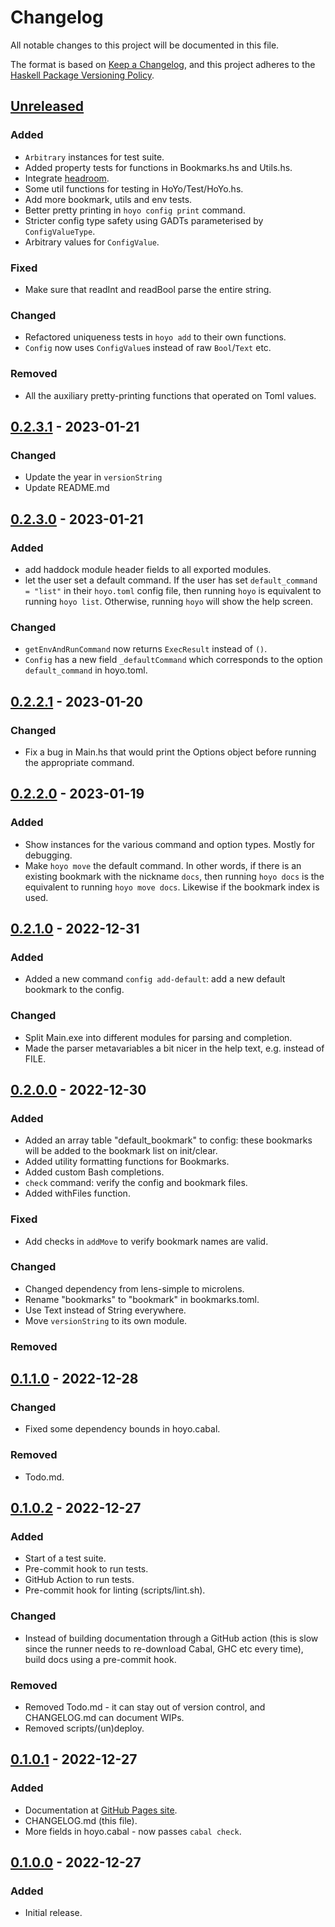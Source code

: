 # Changelog

All notable changes to this project will be documented in this file.

The format is based on [Keep a Changelog](https://keepachangelog.com/en/1.0.0/),
and this project adheres to the
[Haskell Package Versioning Policy](https://pvp.haskell.org/).

## [Unreleased]

### Added

- `Arbitrary` instances for test suite.
- Added property tests for functions in Bookmarks.hs and Utils.hs.
- Integrate [headroom](https://github.com/vaclavsvejcar/headroom).
- Some util functions for testing in HoYo/Test/HoYo.hs.
- Add more bookmark, utils and env tests.
- Better pretty printing in `hoyo config print` command.
- Stricter config type safety using GADTs parameterised by `ConfigValueType`.
- Arbitrary values for `ConfigValue`.

### Fixed

- Make sure that readInt and readBool parse the entire string.

### Changed

- Refactored uniqueness tests in `hoyo add` to their own functions.
- `Config` now uses `ConfigValue`s instead of raw `Bool`/`Text` etc.

### Removed

- All the auxiliary pretty-printing functions that operated on Toml values.

## [0.2.3.1] - 2023-01-21

### Changed

- Update the year in `versionString`
- Update README.md

## [0.2.3.0] - 2023-01-21

### Added

- add haddock module header fields to all exported modules.
- let the user set a default command. If the user has set
    `default_command = "list"` in their `hoyo.toml` config file,
    then running `hoyo` is equivalent to running `hoyo list`.
    Otherwise, running `hoyo` will show the help screen.

### Changed

- `getEnvAndRunCommand` now returns `ExecResult` instead of `()`.
- `Config` has a new field `_defaultCommand` which corresponds to the option
    `default_command` in hoyo.toml.

## [0.2.2.1] - 2023-01-20

### Changed

- Fix a bug in Main.hs that would print the Options object before running the appropriate command.

## [0.2.2.0] - 2023-01-19

### Added

- Show instances for the various command and option types. Mostly for debugging.
- Make `hoyo move` the default command. In other words, if there is an existing bookmark
    with the nickname `docs`, then running `hoyo docs` is the equivalent to running
    `hoyo move docs`. Likewise if the bookmark index is used.

## [0.2.1.0] - 2022-12-31

### Added

- Added a new command `config add-default`: add a new default bookmark to the config.

### Changed

- Split Main.exe into different modules for parsing and completion.
- Made the parser metavariables a bit nicer in the help text, e.g. <file>
instead of FILE.

## [0.2.0.0] - 2022-12-30

### Added

- Added an array table "default_bookmark" to config: these bookmarks
will be added to the bookmark list on init/clear.
- Added utility formatting functions for Bookmarks.
- Added custom Bash completions.
- `check` command: verify the config and bookmark files.
- Added withFiles function.

### Fixed

- Add checks in `addMove` to verify bookmark names are valid.

### Changed

- Changed dependency from lens-simple to microlens.
- Rename "bookmarks" to "bookmark" in bookmarks.toml.
- Use Text instead of String everywhere.
- Move `versionString` to its own module.

### Removed

## [0.1.1.0] - 2022-12-28

### Changed

- Fixed some dependency bounds in hoyo.cabal.

### Removed

- Todo.md.

## [0.1.0.2] - 2022-12-27

### Added

- Start of a test suite.
- Pre-commit hook to run tests.
- GitHub Action to run tests.
- Pre-commit hook for linting (scripts/lint.sh).

### Changed

- Instead of building documentation through a GitHub action
(this is slow since the runner needs to re-download Cabal, GHC etc every time),
build docs using a pre-commit hook.

### Removed

- Removed Todo.md - it can stay out of version control, and CHANGELOG.md can document WIPs.
- Removed scripts/(un)deploy.

## [0.1.0.1] - 2022-12-27

### Added

- Documentation at [GitHub Pages site](https://fpringle.github.io/hoyo/).
- CHANGELOG.md (this file).
- More fields in hoyo.cabal - now passes `cabal check`.

## [0.1.0.0] - 2022-12-27

### Added

- Initial release.

[unreleased]: https://github.com/fpringle/hoyo/compare/v0.2.3.1...HEAD
[0.2.3.1]: https://github.com/fpringle/hoyo/compare/v0.2.3.0...v0.2.3.1
[0.2.3.0]: https://github.com/fpringle/hoyo/compare/v0.2.2.1...v0.2.3.0
[0.2.2.1]: https://github.com/fpringle/hoyo/compare/v0.2.2.0...v0.2.2.1
[0.2.2.0]: https://github.com/fpringle/hoyo/compare/v0.2.1.0...v0.2.2.0
[0.2.1.0]: https://github.com/fpringle/hoyo/compare/v0.2.0.0...v0.2.1.0
[0.2.0.0]: https://github.com/fpringle/hoyo/compare/v0.1.1.0...v0.2.0.0
[0.1.1.0]: https://github.com/fpringle/hoyo/compare/v0.1.0.2...v0.1.1.0
[0.1.0.2]: https://github.com/fpringle/hoyo/compare/v0.1.0.1...v0.1.0.2
[0.1.0.1]: https://github.com/fpringle/hoyo/compare/v0.1.0.0...v0.1.0.1
[0.1.0.0]: https://github.com/fpringle/hoyo/releases/tag/v0.1.0.0
